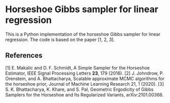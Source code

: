 # Horseshoe Gibbs sampler for linear regression

This is a Python implementation of the horseshoe Gibbs sampler for linear regression.
The code is based on the paper [1, 2, 3].

## References

[1] E. Makalic and D. F. Schmidt, A Simple Sampler for the Horseshoe Estimator, IEEE Signal Processing Letters **23**, 179 (2016).
[2] J. Johndrow, P. Orenstein, and A. Bhattacharya, Scalable approximate MCMC algorithms for the horseshoe prior, Journal of Machine Learning Research 21, 1 (2020).
[3] S. K. Bhattacharya, K. Khare, and S. Pal, Geometric Ergodicity of Gibbs Samplers for the Horseshoe and Its Regularized Variants, arXiv:2101.00366.
